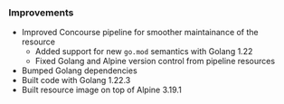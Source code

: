 ### Improvements

- Improved Concourse pipeline for smoother maintainance of the resource
  - Added support for new `go.mod` semantics with Golang 1.22
  - Fixed Golang and Alpine version control from pipeline resources
- Bumped Golang dependencies
- Built code with Golang 1.22.3
- Built resource image on top of Alpine 3.19.1
